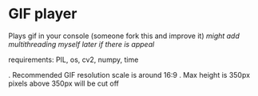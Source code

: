 # GIF player
Plays gif in your console (someone fork this and improve it)
*might add multithreading myself later if there is appeal*

requirements: PIL, os, cv2, numpy, time

. Recommended GIF resolution scale is around 16:9
. Max height is 350px pixels above 350px will be cut off
